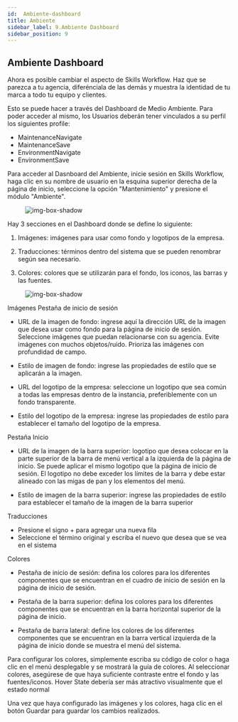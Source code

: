 ```yaml
---
id:  Ambiente-dashboard
title: Ambiente
sidebar_label: 9.Ambiente Dashboard
sidebar_position: 9
---
```


## Ambiente Dashboard

Ahora es posible cambiar el aspecto de Skills Workflow. Haz que se parezca a tu agencia, diferénciala de las demás y muestra la identidad de tu marca a todo tu equipo y clientes.

Esto se puede hacer a través del Dashboard de Medio Ambiente. Para poder acceder al mismo, los Usuarios deberán tener vinculados a su perfil los siguientes profile:

- MaintenanceNavigate
- MaintenanceSave
- EnvironmentNavigate
- EnvironmentSave

Para acceder al Dasnboard del Ambiente, inicie sesión en Skills Workflow, haga clic en su nombre de usuario en la esquina superior derecha de la página de inicio, seleccione la opción "Mantenimiento" y presione el módulo "Ambiente".

<figure>

![img-box-shadow](/img/university/dashboards/environment-dashboard/university-environment-1.png)
<figcaption></figcaption>
</figure> 

 
Hay 3 secciones en el Dashboard donde se define lo siguiente:

1. Imágenes: imágenes para usar como fondo y logotipos de la empresa.

2. Traducciones: términos dentro del sistema que se pueden renombrar según sea necesario.

3. Colores: colores que se utilizarán para el fondo, los iconos, las barras y las fuentes.

<figure>

![img-box-shadow](/img/university/dashboards/environment-dashboard/university-environment-2.png)
<figcaption></figcaption>
</figure> 

Imágenes
Pestaña de inicio de sesión

- URL de la imagen de fondo: ingrese aquí la dirección URL de la imagen que desea usar como fondo para la página de inicio de sesión. Seleccione imágenes que puedan relacionarse con su agencia. Evite imágenes con muchos objetos/ruido. Prioriza las imágenes con profundidad de campo.

- Estilo de imagen de fondo: ingrese las propiedades de estilo que se aplicarán a la imagen.

- URL del logotipo de la empresa: seleccione un logotipo que sea común a todas las empresas dentro de la instancia, preferiblemente con un fondo transparente.

- Estilo del logotipo de la empresa: ingrese las propiedades de estilo para establecer el tamaño del logotipo de la empresa.

Pestaña Inicio

- URL de la imagen de la barra superior: logotipo que desea colocar en la parte superior de la barra de menú vertical a la izquierda de la página de inicio. Se puede aplicar el mismo logotipo que la página de inicio de sesión. El logotipo no debe exceder los límites de la barra y debe estar alineado con las migas de pan y los elementos del menú.

- Estilo de imagen de la barra superior: ingrese las propiedades de estilo para establecer el tamaño de la imagen de la barra superior
 

Traducciones

- Presione el signo + para agregar una nueva fila
- Seleccione el término original y escriba el nuevo que desea que se vea en el sistema
 

Colores

- Pestaña de inicio de sesión: defina los colores para los diferentes componentes que se encuentran en el cuadro de inicio de sesión en la página de inicio de sesión.

- Pestaña de la barra superior: defina los colores para los diferentes componentes que se encuentran en la barra horizontal superior de la página de inicio.

- Pestaña de barra lateral: define los colores de los diferentes componentes que se encuentran en la barra vertical izquierda de la página de inicio donde se muestra el menú del sistema.

Para configurar los colores, simplemente escriba su código de color o haga clic en el menú desplegable y se mostrará la guía de colores. Al seleccionar colores, asegúrese de que haya suficiente contraste entre el fondo y las fuentes/iconos.
Hover State debería ser más atractivo visualmente que el estado normal

Una vez que haya configurado las imágenes y los colores, haga clic en el botón Guardar para guardar los cambios realizados.

